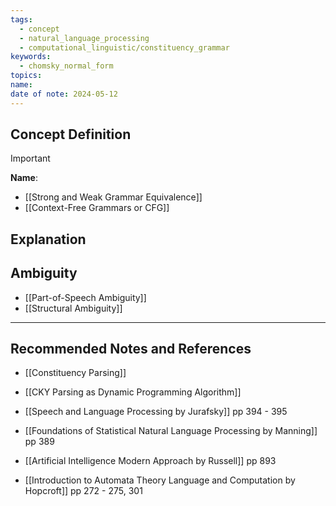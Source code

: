 ```yaml
---
tags:
  - concept
  - natural_language_processing
  - computational_linguistic/constituency_grammar
keywords:
  - chomsky_normal_form
topics: 
name: 
date of note: 2024-05-12
---
```


## Concept Definition

>[!important]
>**Name**: 



- [[Strong and Weak Grammar Equivalence]]
- [[Context-Free Grammars or CFG]]


## Explanation



## Ambiguity 

- [[Part-of-Speech Ambiguity]]
- [[Structural Ambiguity]]



-----------
##  Recommended Notes and References



- [[Constituency Parsing]]
- [[CKY Parsing as Dynamic Programming Algorithm]]


- [[Speech and Language Processing by Jurafsky]] pp 394 - 395
- [[Foundations of Statistical Natural Language Processing by Manning]] pp 389
- [[Artificial Intelligence Modern Approach by Russell]] pp 893
- [[Introduction to Automata Theory Language and Computation by Hopcroft]] pp 272 - 275, 301